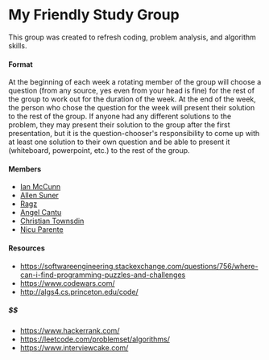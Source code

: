 My Friendly Study Group
=======================

This group was created to refresh coding, problem analysis, and algorithm skills.

#### Format

At the beginning of each week a rotating member of the group will choose a question (from any source, yes even from your head is fine) for the rest of the group to work out for the duration of the week.
At the end of the week, the person who chose the question for the week will present their solution to the rest of the group. If anyone had any different solutions to the problem, they may present their
solution to the group after the first presentation, but it is the question-chooser's responsibility to come up with at least one solution to their own question and be able to present it (whiteboard, powerpoint, etc.)
to the rest of the group.

#### Members

- [Ian McCunn](https://github.com/imccunn)
- [Allen Suner](https://github.com/allenpsuner)
- [Ragz](https://github.com/ra9hav)
- [Angel Cantu](https://github.com/AngelCantugr)
- [Christian Townsdin](https://github.com/CTownsdin)
- [Nicu Parente](https://github.com/nicuparente)

#### Resources

- https://softwareengineering.stackexchange.com/questions/756/where-can-i-find-programming-puzzles-and-challenges
- https://www.codewars.com/
- http://algs4.cs.princeton.edu/code/

##### $$
- https://www.hackerrank.com/
- https://leetcode.com/problemset/algorithms/
- https://www.interviewcake.com/

